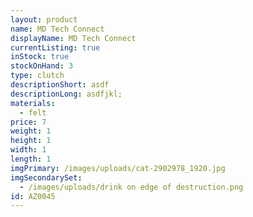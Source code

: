 ```yaml
---
layout: product
name: MD Tech Connect
displayName: MD Tech Connect
currentListing: true
inStock: true
stockOnHand: 3
type: clutch
descriptionShort: asdf
descriptionLong: asdfjkl;
materials:
  - felt
price: 7
weight: 1
height: 1
width: 1
length: 1
imgPrimary: /images/uploads/cat-2902978_1920.jpg
imgSecondarySet:
  - /images/uploads/drink on edge of destruction.png
id: AZ0045
---
```


